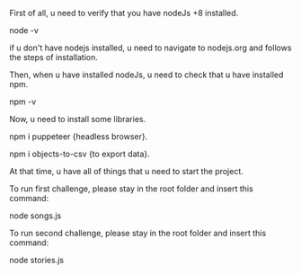 First of all, u need to verify that you have nodeJs +8 installed.

node -v

if u don't have nodejs installed, u need to navigate to nodejs.org and follows the steps of installation.

Then, when u have installed nodeJs, u need to check that u have installed npm.

npm -v

Now, u need to install some libraries.

npm i puppeteer {headless browser}.

npm i objects-to-csv {to export data}.

At that time, u have all of things that u need to start the project.

To run first challenge, please stay in the root folder and insert this command:

node songs.js 

To run second challenge, please stay in the root folder and insert this command:

node stories.js



